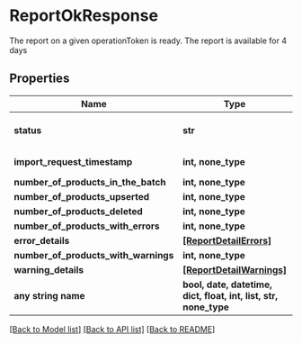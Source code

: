 # ReportOkResponse

The report on a given operationToken is ready. The report is available for 4 days

## Properties
Name | Type | Description | Notes
------------ | ------------- | ------------- | -------------
**status** | **str** | The status of the operation. The operation is completed when the status is one of (VALIDATED,VALIDATED_WITH_ERRORS,FAILED) | 
**import_request_timestamp** | **int, none_type** | The date when the original batch request was sent. | 
**number_of_products_in_the_batch** | **int, none_type** | The number of products present in the batch. | 
**number_of_products_upserted** | **int, none_type** | The number of products upserted. | 
**number_of_products_deleted** | **int, none_type** | The number of products deleted. | 
**number_of_products_with_errors** | **int, none_type** | The number of products with errors. | 
**error_details** | [**[ReportDetailErrors]**](ReportDetailErrors.md) | The list of errors with details. | 
**number_of_products_with_warnings** | **int, none_type** | The number of products with Warnings. | 
**warning_details** | [**[ReportDetailWarnings]**](ReportDetailWarnings.md) | The list of Warnings with details. | 
**any string name** | **bool, date, datetime, dict, float, int, list, str, none_type** | any string name can be used but the value must be the correct type | [optional]

[[Back to Model list]](../README.md#documentation-for-models) [[Back to API list]](../README.md#documentation-for-api-endpoints) [[Back to README]](../README.md)


